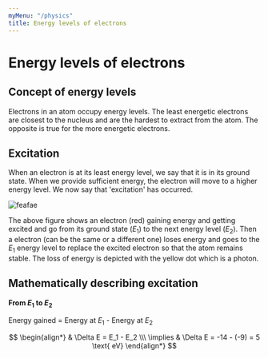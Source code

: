 ```yaml
---
myMenu: "/physics"
title: Energy levels of electrons
---
```


# Energy levels of electrons

## Concept of energy levels

Electrons in an atom occupy energy levels. The least energetic electrons are closest to the nucleus and are the hardest to extract from the atom. The opposite is true for the more energetic electrons.

## Excitation

When an electron is at its least energy level, we say that it is in its ground state. When we provide sufficient energy, the electron will move to a higher energy level. We now say that 'excitation' has occurred.

![feafae](../electron_energy_levels_1.png)

The above figure shows an electron (red) gaining energy and getting excited and go from its ground state ($E_1$) to the next energy level ($E_2$). Then a electron (can be the same or a different one) loses energy and goes to the $E_1$ energy level to replace the excited electron so that the atom remains stable. The loss of energy is depicted with the yellow dot which is a photon.

## Mathematically describing excitation

**From $E_1$ to $E_2$**

Energy gained = Energy at $E_1$ - Energy at $E_2$

$$
\begin{align*}
& \Delta E = E_1 - E_2 \\\
\implies & \Delta E = -14 - (-9) = 5 \text{ eV}
\end{align*}
$$

